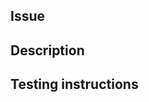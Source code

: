 <!--Title: A descriptive, yet concise, title.-->
## Issue

<!--Link to the GitHub issue this PR addresses (if appropriate).-->

## Description

<!--Write a brief summary about this PR. As you compose your summary, consider each of these questions and address them if appropriate. Why is this change needed? What does this change do? Were there other solutions you considered? Why did you choose to pursue this solution? Describe any trade-offs you might have had to make.
If the change is looking to be a bit bigger, it’s often a good idea to share your plan for tackling it before writing a lot of code.  -->

## Testing instructions

<!-- How should this be tested and how can a reviewer test the end-user functionality? Are there known issues that you plan to address in a future PR? Are there any side effects that readers should be aware of?
Images or gifs: Include before and after screenshots or gifs/videos when it makes sense. -->